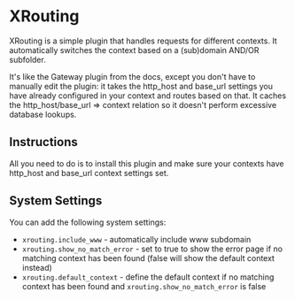 XRouting
==================

XRouting is a simple plugin that handles requests for different contexts. It automatically switches the context based on a (sub)domain AND/OR subfolder.

It's like the Gateway plugin from the docs, except you don't have to manually edit the plugin: it takes
the http_host and base_url settings you have already configured in your context and routes based on that. It caches the http_host/base_url => context relation so it doesn't perform excessive database lookups.


Instructions
------------------

All you need to do is to install this plugin and make sure your contexts have http_host and base_url context settings set.


System Settings
------------------
You can add the following system settings:
+ ```xrouting.include_www``` - automatically include www subdomain
+ ```xrouting.show_no_match_error``` - set to true to show the error page if no matching context has been found (false will show the default context instead)
+ ```xrouting.default_context``` - define the default context if no matching context has been found and ```xrouting.show_no_match_error``` is false

